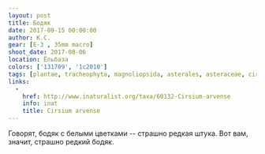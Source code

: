 ```yaml
---
layout: post
title: Бодяк
date: 2017-09-15 00:00:00
author: К.С.
gear: [E-3 , 35mm macro]
shoot_date: 2017-08-06
location: Ёльбаза
colors: ['131709', '1c2010']
tags: [plantae, tracheophyta, magnoliopsida, asterales, asteraceae, cirsium, cirsium arvense]
links:
  -
    href: http://www.inaturalist.org/taxa/60132-Cirsium-arvense
    info: inat
    title: Cirsium arvense
---
```

Говорят, бодяк с белыми цветками -- страшно редкая штука. Вот вам, значит, страшно редкий бодяк.
